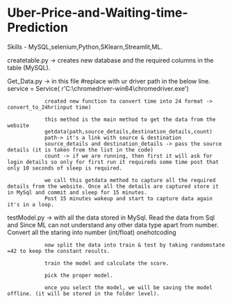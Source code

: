 # Uber-Price-and-Waiting-time-Prediction

Skills - MySQL,selenium,Python,SKlearn,Streamlit,ML.

createtable.py -> creates new database and the required columns in the table (MySQL).

Get_Data.py -> in this file
                #replace with ur driver path in the below line.
                service = Service( r'C:\chromedriver-win64\chromedriver.exe') 

                created new function to convert time into 24 format -> convert_to_24hr(input time)

                this method is the main method to get the data from the website
                getdata(path,source_details,destination_details,count)
                path-> it's a link with source & destination 
                source_details and destination_details -> pass the source details (it is taken from the list in the code)
                count -> if we are running, then first it will ask for login details so only for first run it requireds some time post that only 10 seconds of sleep is required.

                we call this getdata method to capture all the required details from the website. Once all the details are captured store it in MySql and commit and sleep for 15 minutes.
                Post 15 minutes wakeup and start to capture data again it's in a loop.

testModel.py -> with all the data stored in MySql. Read the data from Sql and Since ML can not understand any other data type apart from number.
                Convert all the staring into number (int/float) onehotcoding

                now split the data into train & test by taking randomstate =42 to keep the constant results.

                train the model and calculate the score.

                pick the proper model.

                once you select the model, we will be saving the model offline. (it will be stored in the folder level).
                
                



